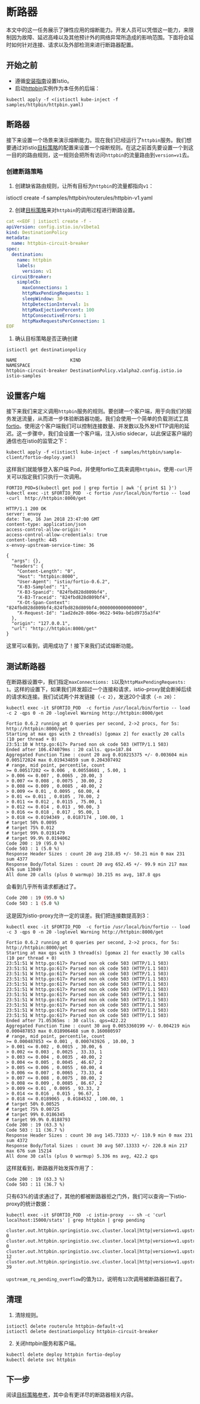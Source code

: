 # 断路器

本文中的这一任务展示了弹性应用的熔断能力。开发人员可以凭借这一能力，来限制因为故障、延迟高峰以及其他预计外的网络异常所造成的影响范围。下面将会延时如何针对连接、请求以及外部检测来进行断路器配置。

## 开始之前

- 遵循[安装指南](../../setup)设置Istio。
- 启动[httpbin](../../samples/httpbin)实例作为本任务的后端：

`kubectl apply -f <(istioctl kube-inject -f samples/httpbin/httpbin.yaml)`

## 断路器

接下来设置一个场景来演示熔断能力。现在我们已经运行了`httpbin`服务。我们想要通过对istio[目标策略](../../reference/config/istio.routing.v1alpha1.md)的配置来设置一个熔断规则。在这之前首先要设置一个到这一目的的路由规则，这一规则会把所有访问`httpbin`的流量路由到`version=v1`去。

### 创建断路策略

1. 创建缺省路由规则，让所有目标为`httpbin`的流量都指向`v1`：

  istioctl create -f samples/httpbin/routerules/httpbin-v1.yaml

2. 创建[目标策略](../../reference/config/istio.routing.v1alpha1.md)来对`httpbin`的调用过程进行断路设置。

  ~~~yaml
  cat <<EOF | istioctl create -f -
  apiVersion: config.istio.io/v1beta1
  kind: DestinationPolicy
  metadata:
    name: httpbin-circuit-breaker
  spec:
    destination:
      name: httpbin
      labels:
        version: v1
    circuitBreaker:
      simpleCb:
        maxConnections: 1
        httpMaxPendingRequests: 1
        sleepWindow: 3m
        httpDetectionInterval: 1s
        httpMaxEjectionPercent: 100
        httpConsecutiveErrors: 1
        httpMaxRequestsPerConnection: 1
  EOF
  ~~~

1. 确认目标策略是否正确创建

  ~~~
  istioctl get destinationpolicy

  NAME                    KIND                                            NAMESPACE
  httpbin-circuit-breaker DestinationPolicy.v1alpha2.config.istio.io      istio-samples
  ~~~

## 设置客户端

接下来我们来定义调用`httpbin`服务的规则。要创建一个客户端，用于向我们的服务发送流量，从而进一步体验断路器功能。我们会使用一个简单的负载测试工具[fortio](https://github.com/istio/fortio)。使用这个客户端我们可以控制连接数量、并发数以及外发HTTP调用的延迟。这一步骤中，我们会设置一个客户端，注入istio sidecar，以此保证客户端的通信也在istio的监管之下：

~~~
kubectl apply -f <(istioctl kube-inject -f samples/httpbin/sample-client/fortio-deploy.yaml)
~~~

这样我们就能够登入客户端 Pod，并使用fortio工具来调用`httpbin`，使用`-curl`开关可以指定我们只执行一次调用。

~~~
FORTIO_POD=$(kubectl get pod | grep fortio | awk '{ print $1 }')
kubectl exec -it $FORTIO_POD  -c fortio /usr/local/bin/fortio -- load -curl  http://httpbin:8000/get

HTTP/1.1 200 OK
server: envoy
date: Tue, 16 Jan 2018 23:47:00 GMT
content-type: application/json
access-control-allow-origin: *
access-control-allow-credentials: true
content-length: 445
x-envoy-upstream-service-time: 36

{
  "args": {},
  "headers": {
    "Content-Length": "0",
    "Host": "httpbin:8000",
    "User-Agent": "istio/fortio-0.6.2",
    "X-B3-Sampled": "1",
    "X-B3-Spanid": "824fbd828d809bf4",
    "X-B3-Traceid": "824fbd828d809bf4",
    "X-Ot-Span-Context": "824fbd828d809bf4;824fbd828d809bf4;0000000000000000",
    "X-Request-Id": "1ad2de20-806e-9622-949a-bd1d9735a3f4"
  },
  "origin": "127.0.0.1",
  "url": "http://httpbin:8000/get"
}
~~~

这里可以看到，调用成功了！接下来我们试试熔断功能。

## 测试断路器

在断路器设置中，我们指定`maxConnections: 1`以及`httpMaxPendingRequests: 1`。这样的设置下，如果我们并发超过一个连接和请求，istio-proxy就会断掉后续的请求和连接。我们试试两个并发链接（`-c 2`），发送20个请求（`-n 20`）：

~~~
kubectl exec -it $FORTIO_POD  -c fortio /usr/local/bin/fortio -- load -c 2 -qps 0 -n 20 -loglevel Warning http://httpbin:8000/get

Fortio 0.6.2 running at 0 queries per second, 2->2 procs, for 5s: http://httpbin:8000/get
Starting at max qps with 2 thread(s) [gomax 2] for exactly 20 calls (10 per thread + 0)
23:51:10 W http.go:617> Parsed non ok code 503 (HTTP/1.1 503)
Ended after 106.474079ms : 20 calls. qps=187.84
Aggregated Function Time : count 20 avg 0.010215375 +/- 0.003604 min 0.005172024 max 0.019434859 sum 0.204307492
# range, mid point, percentile, count
>= 0.00517202 <= 0.006 , 0.00558601 , 5.00, 1
> 0.006 <= 0.007 , 0.0065 , 20.00, 3
> 0.007 <= 0.008 , 0.0075 , 30.00, 2
> 0.008 <= 0.009 , 0.0085 , 40.00, 2
> 0.009 <= 0.01 , 0.0095 , 60.00, 4
> 0.01 <= 0.011 , 0.0105 , 70.00, 2
> 0.011 <= 0.012 , 0.0115 , 75.00, 1
> 0.012 <= 0.014 , 0.013 , 90.00, 3
> 0.016 <= 0.018 , 0.017 , 95.00, 1
> 0.018 <= 0.0194349 , 0.0187174 , 100.00, 1
# target 50% 0.0095
# target 75% 0.012
# target 99% 0.0191479
# target 99.9% 0.0194062
Code 200 : 19 (95.0 %)
Code 503 : 1 (5.0 %)
Response Header Sizes : count 20 avg 218.85 +/- 50.21 min 0 max 231 sum 4377
Response Body/Total Sizes : count 20 avg 652.45 +/- 99.9 min 217 max 676 sum 13049
All done 20 calls (plus 0 warmup) 10.215 ms avg, 187.8 qps
~~~

会看到几乎所有请求都通过了。

~~~bash
Code 200 : 19 (95.0 %)
Code 503 : 1 (5.0 %)
~~~

这是因为istio-proxy允许一定的误差。我们把连接数提高到3：

~~~
kubectl exec -it $FORTIO_POD  -c fortio /usr/local/bin/fortio -- load -c 3 -qps 0 -n 20 -loglevel Warning http://httpbin:8000/get

Fortio 0.6.2 running at 0 queries per second, 2->2 procs, for 5s: http://httpbin:8000/get
Starting at max qps with 3 thread(s) [gomax 2] for exactly 30 calls (10 per thread + 0)
23:51:51 W http.go:617> Parsed non ok code 503 (HTTP/1.1 503)
23:51:51 W http.go:617> Parsed non ok code 503 (HTTP/1.1 503)
23:51:51 W http.go:617> Parsed non ok code 503 (HTTP/1.1 503)
23:51:51 W http.go:617> Parsed non ok code 503 (HTTP/1.1 503)
23:51:51 W http.go:617> Parsed non ok code 503 (HTTP/1.1 503)
23:51:51 W http.go:617> Parsed non ok code 503 (HTTP/1.1 503)
23:51:51 W http.go:617> Parsed non ok code 503 (HTTP/1.1 503)
23:51:51 W http.go:617> Parsed non ok code 503 (HTTP/1.1 503)
23:51:51 W http.go:617> Parsed non ok code 503 (HTTP/1.1 503)
23:51:51 W http.go:617> Parsed non ok code 503 (HTTP/1.1 503)
23:51:51 W http.go:617> Parsed non ok code 503 (HTTP/1.1 503)
Ended after 71.05365ms : 30 calls. qps=422.22
Aggregated Function Time : count 30 avg 0.0053360199 +/- 0.004219 min 0.000487853 max 0.018906468 sum 0.160080597
# range, mid point, percentile, count
>= 0.000487853 <= 0.001 , 0.000743926 , 10.00, 3
> 0.001 <= 0.002 , 0.0015 , 30.00, 6
> 0.002 <= 0.003 , 0.0025 , 33.33, 1
> 0.003 <= 0.004 , 0.0035 , 40.00, 2
> 0.004 <= 0.005 , 0.0045 , 46.67, 2
> 0.005 <= 0.006 , 0.0055 , 60.00, 4
> 0.006 <= 0.007 , 0.0065 , 73.33, 4
> 0.007 <= 0.008 , 0.0075 , 80.00, 2
> 0.008 <= 0.009 , 0.0085 , 86.67, 2
> 0.009 <= 0.01 , 0.0095 , 93.33, 2
> 0.014 <= 0.016 , 0.015 , 96.67, 1
> 0.018 <= 0.0189065 , 0.0184532 , 100.00, 1
# target 50% 0.00525
# target 75% 0.00725
# target 99% 0.0186345
# target 99.9% 0.0188793
Code 200 : 19 (63.3 %)
Code 503 : 11 (36.7 %)
Response Header Sizes : count 30 avg 145.73333 +/- 110.9 min 0 max 231 sum 4372
Response Body/Total Sizes : count 30 avg 507.13333 +/- 220.8 min 217 max 676 sum 15214
All done 30 calls (plus 0 warmup) 5.336 ms avg, 422.2 qps
~~~

这样就看到，断路器开始发挥作用了：

~~~
Code 200 : 19 (63.3 %)
Code 503 : 11 (36.7 %)
~~~

只有63%的请求通过了，其他的都被断路器拒之门外，我们可以查询一下istio-proxy的统计数据：

~~~
kubectl exec -it $FORTIO_POD  -c istio-proxy  -- sh -c 'curl localhost:15000/stats' | grep httpbin | grep pending

cluster.out.httpbin.springistio.svc.cluster.local|http|version=v1.upstream_rq_pending_active: 0
cluster.out.httpbin.springistio.svc.cluster.local|http|version=v1.upstream_rq_pending_failure_eject: 0
cluster.out.httpbin.springistio.svc.cluster.local|http|version=v1.upstream_rq_pending_overflow: 12
cluster.out.httpbin.springistio.svc.cluster.local|http|version=v1.upstream_rq_pending_total: 39
~~~

`upstream_rq_pending_overflow`的值为`12`，说明有`12`次调用被断路器拦截了。

## 清理

1. 清除规则。

  ~~~
  istioctl delete routerule httpbin-default-v1
  istioctl delete destinationpolicy httpbin-circuit-breaker
  ~~~

2. 关闭httpbin服务和客户端。

  ~~~
  kubectl delete deploy httpbin fortio-deploy
  kubectl delete svc httpbin
  ~~~

## 下一步

阅读[目标策略参考](../../reference/config/istio.routing.v1alpha1.md#DestinationPolicy)，其中会有更详尽的断路器相关内容。
